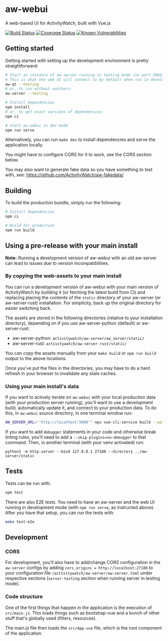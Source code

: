 # aw-webui

A web-based UI for ActivityWatch, built with Vue.js

[![Build Status](https://github.com/ActivityWatch/aw-webui/workflows/Build/badge.svg)](https://github.com/ActivityWatch/aw-webui/actions)
[![Coverage Status](https://codecov.io/gh/ActivityWatch/aw-webui/branch/master/graph/badge.svg)](https://codecov.io/gh/ActivityWatch/aw-webui)
[![Known Vulnerabilities](https://snyk.io/test/github/ActivityWatch/aw-webui/badge.svg)](https://snyk.io/test/github/ActivityWatch/aw-webui)

## Getting started

Getting started with setting up the development environment is pretty straightforward:

```bash
# Start an instance of aw-server running in testing mode (on port 5666, with a separate database),
# This is what the web UI will connect to by default when run in development mode.
aw-qt --testing
# or, to run without watchers:
aw-server --testing

# Install dependencies
npm install
# or, to get exact versions of dependencies:
npm ci

# start aw-webui in dev mode
npm run serve
```

Alternatively, you can run `make dev` to install dependencies and serve the application locally.

You might have to configure CORS for it to work, see the CORS section below.

You may also want to generate fake data so you have something to test with, see: https://github.com/ActivityWatch/aw-fakedata/

## Building

To build the production bundle, simply run the following:

```bash
# Install dependencies
npm ci

# Build for production
npm run build
```

## Using a pre-release with your main install

**Note:** Running a development version of aw-webui with an old aw-server can lead to issues due to version incompatibilities.

### By copying the web-assets to your main install

You can run a development version of aw-webui with your main version of ActivityWatch by building it (or fetching the latest build from CI) and replacing placing the contents of the `static` directory of your aw-server (or aw-server-rust) installation. For simplicity, back up the original directory for easier switching back.

The assets are stored in the following directories (relative to your installation directory), depending on if you use aw-server-python (default) or aw-server-rust:

- aw-server-python: `activitywatch/aw-server/aw_server/static/`
- aw-server-rust: `activitywatch/aw-server-rust/static/`

You can copy the assets manually from your `make build` or `npm run build` output to the above locations.

Once you've put the files in the directories, you may have to do a hard refresh in your browser to invalidate any stale caches.

### Using your main install's data

If you want to actively iterate on `aw-webui` with your local production data (with your production server running), you'll want to use a development build, automatically update it, and connect to your production data. To do this, in `aw-webui` source directory, in one terminal window run:

```bash
AW_SERVER_URL="'http://localhost:5600'" npx vue-cli-service build --watch --dest=../aw-server/static
```

If you want to add `debugger` statements in your code and otherwise break linting rules, you'll need to add a `--skip-plugins=no-debugger` to that command.
Then, in another terminal (with your venv activated) run:

```shell
python3 -m http.server --bind 127.0.0.1 27180 --directory ../aw-server/static
```

## Tests

Tests can be run with:

```bash
npm test
```

There are also E2E tests. You need to have an aw-server and the web UI running in development mode (with `npm run serve`, as instructed above). After you have that setup, you can run the tests with:

```bash
make test-e2e
```

## Development

### CORS

For development, you'll also have to add/change CORS configuration in the `aw-server` configs by adding `cors_origins = http://localhost:27180` to your
configuration file `/activitywatch/aw-server/aw-server.toml` under respective sections (`server-testing` section when running server in testing mode).

### Code structure

One of the first things that happen in the application is the execution of `src/main.js`. This loads things such as bootstrap-vue and a bunch of other stuff that's globally used (filters, resources).

The main.js file then loads the `src/App.vue` file, which is the root component of the application.
